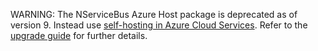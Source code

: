 WARNING: The NServiceBus Azure Host package is deprecated as of version 9. Instead use [self-hosting in Azure Cloud Services](/samples/azure/self-host). Refer to the [upgrade guide](/nservicebus/upgrades/acs-host-7to8.md) for further details.
